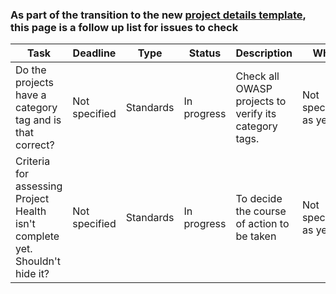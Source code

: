 ### As part of the transition to the new [project details template](OWASP_Project_Details_Table "wikilink"), this page is a follow up list for issues to check

| Task                                                                         | Deadline      | Type      | Status      | Description                                           | Who                  |
| ---------------------------------------------------------------------------- | ------------- | --------- | ----------- | ----------------------------------------------------- | -------------------- |
| Do the projects have a category tag and is that correct?                     | Not specified | Standards | In progress | Check all OWASP projects to verify its category tags. | Not specified as yet |
| Criteria for assessing Project Health isn't complete yet. Shouldn't hide it? | Not specified | Standards | In progress | To decide the course of action to be taken            | Not specified as yet |